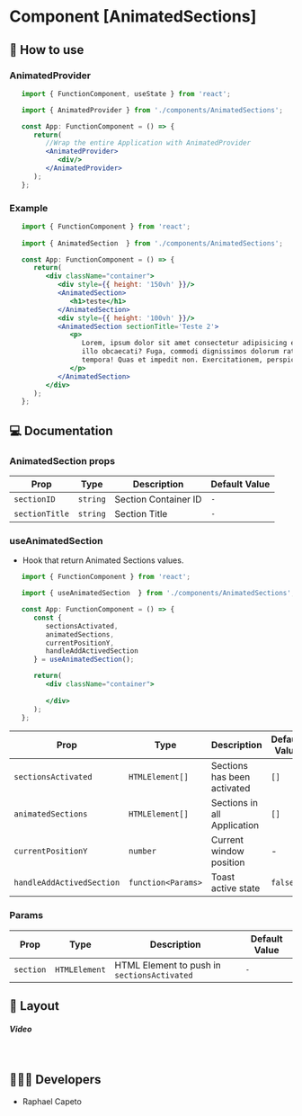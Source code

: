 # Component [AnimatedSections]


## 🚀 How to use

### AnimatedProvider
```jsx
   import { FunctionComponent, useState } from 'react';

   import { AnimatedProvider } from './components/AnimatedSections';

   const App: FunctionComponent = () => {
      return(
         //Wrap the entire Application with AnimatedProvider
         <AnimatedProvider>
            <div/>
         </AnimatedProvider>
      );
   };
```

### Example 
```jsx
   import { FunctionComponent } from 'react';
   
   import { AnimatedSection  } from './components/AnimatedSections';

   const App: FunctionComponent = () => {
      return(
         <div className="container">
            <div style={{ height: '150vh' }}/>
            <AnimatedSection>
               <h1>teste</h1>
            </AnimatedSection>
            <div style={{ height: '100vh' }}/>
            <AnimatedSection sectionTitle='Teste 2'>
               <p>
                  Lorem, ipsum dolor sit amet consectetur adipisicing elit. Quisquam deserunt veniam 
                  illo obcaecati? Fuga, commodi dignissimos dolorum ratione dolor quae animi eum 
                  tempora! Quas et impedit non. Exercitationem, perspiciatis architecto.
               </p>
            </AnimatedSection>
         </div>
      );
   };
```


## 💻 Documentation

### AnimatedSection props

| Prop | Type | Description                                                                                                                                         | Default Value |
| --------- | -------- | ------------------------------------------------------------------------------------------------------------------------------------------------------- | ----------------- |
| `sectionID`  | `string` | Section Container ID |`-` |
| `sectionTitle`  | `string` | Section Title | `-`|


### useAnimatedSection 
- Hook that return Animated Sections values. 

```jsx
   import { FunctionComponent } from 'react';

   import { useAnimatedSection  } from './components/AnimatedSections';

   const App: FunctionComponent = () => {
      const { 
         sectionsActivated, 
         animatedSections, 
         currentPositionY, 
         handleAddActivedSection 
      } = useAnimatedSection();

      return(
         <div className="container">
           
         </div>
      );
   };

```

| Prop | Type | Description                                                                                                                                         | Default Value |
| --------- | -------- | ------------------------------------------------------------------------------------------------------------------------------------------------------- | ----------------- |
| `sectionsActivated`  | `HTMLElement[]` | Sections has been activated | `[]` |
| `animatedSections`  | `HTMLElement[]` |  Sections in all Application | `[]` | 
| `currentPositionY`  | `number` | Current window position | - |
| `handleAddActivedSection`  | `function<Params>` | Toast active state  | `false` |

### Params

| Prop | Type | Description                                                                                                                                         | Default Value |
| --------- | -------- | ------------------------------------------------------------------------------------------------------------------------------------------------------- | ----------------- |
| `section`  | `HTMLElement` | HTML Element to push in `sectionsActivated` |`-` |


## 🔖 Layout

<h5>Video</h5>
<br/>
<p align="left">
  
</p>


## 👨🏻‍💻 Developers
- Raphael Capeto



